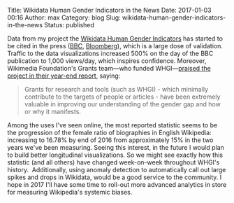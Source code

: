 Title: Wikidata Human Gender Indicators in the News
Date: 2017-01-03 00:16
Author: max
Category: blog
Slug: wikidata-human-gender-indicators-in-the-news
Status: published

Data from my project the [Wikidata Human Gender Indicators](http://whgi.wmflabs.org/) has started to be cited in the press ([BBC](http://www.bbc.com/news/world-38238312), [Bloomberg](https://www.bloomberg.com/news/features/2016-12-22/how-woke-is-wikipedia-s-editorial-pool)), which is a large dose of validation. Traffic to the data visualizations increased 500% on the day of the BBC publication to 1,000 views/day, which inspires confidence. Moreover, Wikimedia Foundation's Grants team—who funded WHGI—[praised the project in their year-end report,](https://meta.wikimedia.org/wiki/Grants:Evaluation/Inspire_Campaigns/Gender_gap/What's_next) saying:

> Grants for research and tools (such as WHGI) - which minimally contribute to the targets of people or articles - have been extremely valuable in improving our understanding of the gender gap and how or why it manifests.

Among the uses I've seen online, the most reported statistic seems to be the progression of the female ratio of biographies in English Wikipedia: increasing to 16.78% by end of 2016 from approximately 15% in the two years we've been measuring. Seeing this interest, in the future I would plan to build better longitudinal visualizations. So we might see exactly how this statistic (and all others) have changed week-on-week throughout WHGI's history.  Additionally, using anomaly detection to automatically call out large spikes and drops in Wikidata, would be a good service to the community. I hope in 2017 I'll have some time to roll-out more advanced analytics in store for measuring Wikipedia's systemic biases.
